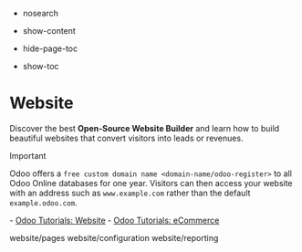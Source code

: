   - nosearch

  - show-content

  - hide-page-toc

  - show-toc

# Website

Discover the best **Open-Source Website Builder** and learn how to build
beautiful websites that convert visitors into leads or revenues.

<div class="important">

<div class="title">

Important

</div>

Odoo offers a `free custom domain name <domain-name/odoo-register>` to
all Odoo Online databases for one year. Visitors can then access your
website with an address such as `www.example.com` rather than the
default `example.odoo.com`.

</div>

<div class="seealso">

\- [Odoo Tutorials: Website](https://www.odoo.com/slides/website-25) -
[Odoo Tutorials: eCommerce](https://www.odoo.com/slides/ecommerce-26)

</div>

<div class="toctree" data-titlesonly="">

website/pages website/configuration website/reporting

</div>
